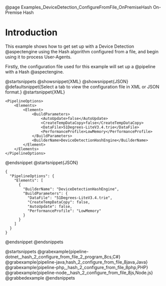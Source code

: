 @page Examples_DeviceDetection_ConfigureFromFile_OnPremiseHash On-Premise Hash

# Introduction

This example shows how to get set up with a Device Detection @aspectengine using the Hash algorithm
configured from a file, and begin using it to process User-Agents.

Firstly, the configuration file used for this example will set up a @pipeline with a Hash @aspectengine.

@startsnippets
@showsnippet{XML}
@showsnippet{JSON}
@defaultsnippet{Select a tab to view the configuration file in XML or JSON format.}
@startsnippet{XML}
```{xml}
<PipelineOptions>
    <Elements>
        <Element>
            <BuildParameters>
                <AutoUpdate>false</AutoUpdate>
                <CreateTempDataCopy>false</CreateTempDataCopy>
                <DataFile>51Degrees-LiteV3.4.trie</DataFile>
                <PerformanceProfile>LowMemory</PerformanceProfile>
            </BuildParameters>
            <BuilderName>DeviceDetectionHashEngine</BuilderName>
        </Element>
    </Elements>
</PipelineOptions>
```
@endsnippet
@startsnippet{JSON}
```{json}
{
  "PipelineOptions": {
    "Elements": [
      {
        "BuilderName": "DeviceDetectionHashEngine",
        "BuildParameters": {
          "DataFile": "51Degrees-LiteV3.4.trie",
          "CreateTempDataCopy": false,
          "AutoUpdate": false,
          "PerformanceProfile": "LowMemory"
        }
      }
    ]
  }
}
```
@endsnippet
@endsnippets

@startsnippets
@grabexample{pipeline-dotnet,_hash_2_configure_from_file_2_program_8cs,C#}
@grabexample{pipeline-java,hash_2_configure_from_file_8java,Java}
@grabexample{pipeline-php,_hash_2_configure_from_file_8php,PHP}
@grabexample{pipeline-node,_hash_2_configure_from_file_8js,Node.js}
@grabbedexample
@endsnippets
